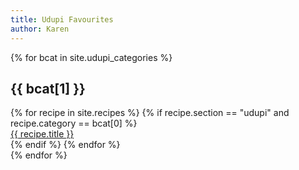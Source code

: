 ```yaml
---
title: Udupi Favourites
author: Karen
---
```


{% for bcat in site.udupi_categories %}
   <section class='section' id="{{ bcat[1] }}">
      <h2 class="title"> {{ bcat[1] }} </h2>
         <div class='grid'>
            {% for recipe in site.recipes %}
               {% if recipe.section == "udupi" and recipe.category == bcat[0] %}
                  <div class="cell">
                     <a href="{{ recipe.url }}"> {{ recipe.title }}</a>
                  </div>
               {% endif %}
            {% endfor %}
         </div>
   </section>
{% endfor %}
